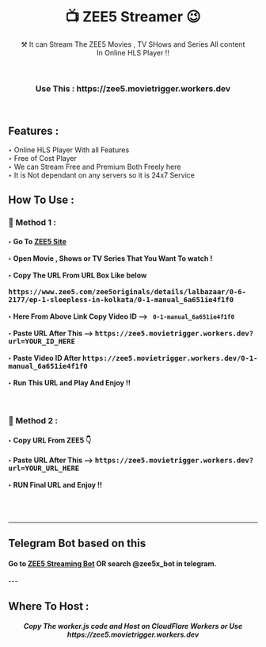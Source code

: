 <h1 align="center">📺 ZEE5 Streamer 😉</h1>

<p align="center"> ⚒ It can Stream The ZEE5 Movies , TV SHows and Series All content <br> In Online HLS Player !!</p>
<br>
<h3 align="center"> Use This : https://zee5.movietrigger.workers.dev </h3><br>
<h2> Features :</h2>

‣ Online HLS Player With all Features <br>
‣ Free of Cost Player<br>
‣ We can Stream Free and Premium Both Freely here<br>
‣ It is Not dependant on any servers so it is 24x7 Service<br>

## How To Use :

<h3>🔐 Method 1 :</h3>

<h4>
‣ Go To <a href="https://www.zee5.com/">ZEE5 Site</a> <br><br>
‣ Open Movie , Shows or TV Series That You Want To watch ! <br><br>
‣ Copy The URL From URL Box Like below <br><br>
   <tt>https://www.zee5.com/zee5originals/details/lalbazaar/0-6-2177/ep-1-sleepless-in-kolkata/0-1-manual_6a651ie4f1f0</tt> <br><br>
‣ Here From Above Link Copy Video ID  --> <code> 0-1-manual_6a651ie4f1f0</code> <br><br>
‣ Paste URL After This --> <tt>https://zee5.movietrigger.workers.dev?url=YOUR_ID_HERE</tt><br><br>   
‣ Paste Video ID After <tt>https://zee5.movietrigger.workers.dev/0-1-manual_6a651ie4f1f0</tt> <br><br>
‣ Run This URL and Play And Enjoy !!  

</h4><br>


  
  
<h3>🔐 Method 2 :</h3>

<h4>
‣ Copy URL From ZEE5 👇 <br><br>
‣ Paste URL After This --> <tt>https://zee5.movietrigger.workers.dev?url=YOUR_URL_HERE</tt><br><br>
‣ RUN Final URL and Enjoy !!  <br>

</h4>

<br><br>

---

<h2> Telegram Bot based on this </h2>
<h4>
Go to <a href="https://telegram.me/zee5x_bot">ZEE5 Streaming Bot</a> OR search @zee5x_bot in telegram.
</h4>
---

<h2> Where To Host : </h2>

<h5 align="center"> Copy The worker.js code and Host on CloudFlare Workers or Use https://zee5.movietrigger.workers.dev
